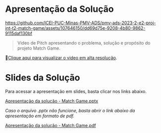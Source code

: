 # Apresentação da Solução
https://github.com/ICEI-PUC-Minas-PMV-ADS/pmv-ads-2023-2-e2-proj-int-t2-match-game/assets/107646150/dd69d75e-9208-4b80-9862-9115daf130bf

>Video de Pitch apresentando o problema, solução e propósito do projeto Match Game.

🔗[Clique aqui para visualizar o video em alta resolução](https://www.youtube.com/watch?v=Ed_O-Gde9Cg&ab_channel=BrunaSantos).


# Slides da Solução

Para acessar a apresentação em slides, basta clicar nos links abaixo.
  
[Apresentação da solução - Match Game.pptx](https://github.com/ICEI-PUC-Minas-PMV-ADS/pmv-ads-2023-2-e2-proj-int-t2-match-game/files/13537148/Apresentacao.da.solucao.-.Match.Game.pptx)


_Caso o arquivo .pptx não funcione, basta abrir o link abaixo da apresentação em formato de pdf._

[Apresentação da solução - Match Game.pdf](https://github.com/ICEI-PUC-Minas-PMV-ADS/pmv-ads-2023-2-e2-proj-int-t2-match-game/files/13537142/Apresentacao.da.solucao.-.Match.Game.pdf)



